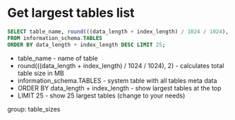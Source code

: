 # Get largest tables list

```sql
SELECT table_name, round(((data_length + index_length) / 1024 / 1024), 2) 'Size, MB'
FROM information_schema.TABLES
ORDER BY data_length + index_length DESC LIMIT 25;
```

- table_name - name of table
- round(((data_length + index_length) / 1024 / 1024), 2) - calculates total table size in MB
- information_schema.TABLES - system table with all tables meta data
- ORDER BY data_length + index_length - show largest tables at the top
- LIMIT 25 - show 25 largest tables (change to your needs)

group: table_sizes
